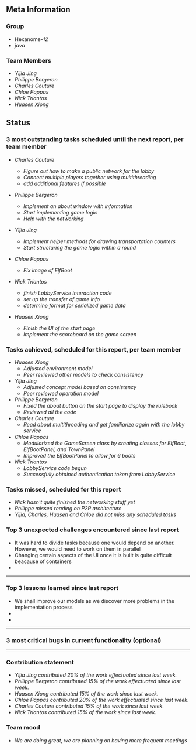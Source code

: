 ## Meta Information

### Group

 * Hexanome-*12*
 * *java*

### Team Members

 * *Yijia Jing*
 * *Philippe Bergeron*
 * *Charles Couture*
 * *Chloe Pappas*
 * *Nick Triantos*
 * *Huasen Xiong*

## Status

### 3 most outstanding tasks scheduled until the next report, per team member

 * *Charles Couture*
   * *Figure out how to make a public network for the lobby*
   * *Connect multiple players together using multithreading*
    * *add additional features if possible*
 * *Philippe Bergeron*
   * *Implement an about window with information*
    * *Start implementing game logic*
    * *Help with the networking*
 * *Yijia Jing*
   * *Implement helper methods for drawing transportation counters*
   * *Start structuring the game logic within a round*
 * *Chloe Pappas*
   * *Fix image of ElfBoot*
 * *Nick Triantos*
   * *finish LobbyService interaction code*
    * *set up the transfer of game info*
    * *determine format for serialized game data*

 * *Huasen Xiong*
   * *Finish the UI of the start page*
   * *Implement the scoreboard on the game screen*


### Tasks achieved, scheduled for this report, per team member


 * *Huasen Xiong*
   * *Adjusted environment model*
   * *Peer reviewed other models to check consistency*
 * *Yijia Jing*
   * *Adjusted concept model based on consistency*
   * *Peer reviewed operation model*
 * *Philippe Bergeron*
   * *Fixed the about button on the start page to display the rulebook*
   * *Reviewed all the code* 
*  *Charles Couture*
   * *Read about multithreading and get familiarize again with the lobby service*
*  *Chloe Pappas*
   * *Modularized the GameScreen class by creating classes for ElfBoot, ElfBootPanel, and TownPanel*
   * *Improved the ElfBootPanel to allow for 6 boots*
*  *Nick Triantos*
   * *LobbyService code begun*
    * *Successfully obtained authentication token from LobbyService*


### Tasks missed, scheduled for this report
 * *Nick hasn't quite finished the networking stuff yet*
 * *Philippe missed reading on P2P architecture*
 * *Yijia, Charles, Huasen and Chloe did not miss any scheduled tasks*


### Top 3 unexpected challenges encountered since last report

 * It was hard to divide tasks because one would depend on another. However, we would need to work on them in parallel 
 * Changing certain aspects of the UI once it is built is quite difficult beacause of containers
 * 
 * **


### Top 3 lessons learned since last report

 * We shall improve our models as we discover more problems in the implementation process
 * 
 * 
 * **

### 3 most critical bugs in current functionality (optional)
* **

### Contribution statement

 * *Yijia Jing contributed 20% of the work effectuated since last week.*
 * *Philippe Bergeron contributed 15% of the work effectuated since last week.*
 * *Huasen Xiong contributed 15% of the work since last week.*  
 * *Chloe Pappas contributed 20% of the work effectuated since last week.*
 * *Charles Couture contributed 15% of the work since last week.*
 * *Nick Triantos contributed 15% of the work since last week.*

### Team mood

 * *We are doing great, we are planning on having more frequent meetings*
